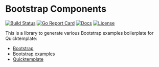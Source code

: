 # Bootstrap Components

[![Build Status][build-status-svg]][build-status-url]
[![Go Report Card][goreport-svg]][goreport-url]
[![Docs][docs-godoc-svg]][docs-godoc-url]
[![License][license-svg]][license-url]

This is a library to generate various Bootstrap examples boilerplate for Quicktemplate:

* [Bootstrap](https://getbootstrap.com)
* [Bootstrap examples](https://getbootstrap.com/docs/4.3/examples/)
* [Quicktemplate](https://github.com/valyala/quicktemplate)

 [build-status-svg]: https://github.com/grokify/go-bootstrap-components/workflows/go%20build/badge.svg
 [build-status-url]: https://github.com/grokify/go-bootstrap-components/actions
 [goreport-svg]: https://goreportcard.com/badge/github.com/grokify/go-bootstrap-components
 [goreport-url]: https://goreportcard.com/report/github.com/grokify/go-bootstrap-components
 [docs-godoc-svg]: https://img.shields.io/badge/docs-godoc-blue.svg
 [docs-godoc-url]: https://godoc.org/github.com/grokify/go-bootstrap-components
 [license-svg]: https://img.shields.io/badge/license-MIT-blue.svg
 [license-url]: https://github.com/grokify/go-bootstrap-components/blob/master/LICENSE
